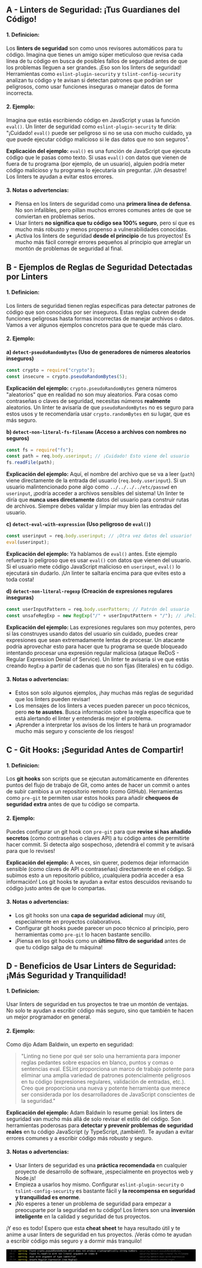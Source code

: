 ## A - Linters de Seguridad: ¡Tus Guardianes del Código!

#### 1. **Definicion:**

Los **linters de seguridad** son como unos revisores automáticos para tu código. Imagina que tienes un amigo súper meticuloso que revisa cada línea de tu código en busca de posibles fallos de seguridad antes de que los problemas lleguen a ser grandes. ¡Eso son los linters de seguridad! Herramientas como `eslint-plugin-security` y `tslint-config-security` analizan tu código y te avisan si detectan patrones que podrían ser peligrosos, como usar funciones inseguras o manejar datos de forma incorrecta.

#### 2. **Ejemplo:**

Imagina que estás escribiendo código en JavaScript y usas la función `eval()`. Un linter de seguridad como `eslint-plugin-security` te diría: "¡Cuidado! `eval()` puede ser peligroso si no se usa con mucho cuidado, ya que puede ejecutar código malicioso si le das datos que no son seguros".

**Explicación del ejemplo:**
`eval()` es una función de JavaScript que ejecuta código que le pasas como texto. Si usas `eval()` con datos que vienen de fuera de tu programa (por ejemplo, de un usuario), alguien podría meter código malicioso y tu programa lo ejecutaría sin preguntar. ¡Un desastre! Los linters te ayudan a evitar estos errores.

#### 3. **Notas o advertencias:**

- Piensa en los linters de seguridad como una **primera línea de defensa**. No son infalibles, pero pillan muchos errores comunes antes de que se conviertan en problemas serios.
- Usar linters **no significa que tu código sea 100% seguro**, pero sí que es mucho más robusto y menos propenso a vulnerabilidades conocidas.
- ¡Activa los linters de seguridad **desde el principio** de tus proyectos! Es mucho más fácil corregir errores pequeños al principio que arreglar un montón de problemas de seguridad al final.

## B - Ejemplos de Reglas de Seguridad Detectadas por Linters

#### 1. **Definicion:**

Los linters de seguridad tienen reglas específicas para detectar patrones de código que son conocidos por ser inseguros. Estas reglas cubren desde funciones peligrosas hasta formas incorrectas de manejar archivos o datos. Vamos a ver algunos ejemplos concretos para que te quede más claro.

#### 2. **Ejemplo:**

**a) `detect-pseudoRandomBytes` (Uso de generadores de números aleatorios inseguros)**

```javascript
const crypto = require("crypto");
const insecure = crypto.pseudoRandomBytes(5);
```

**Explicación del ejemplo:**
`crypto.pseudoRandomBytes` genera números "aleatorios" que en realidad no son muy aleatorios. Para cosas como contraseñas o claves de seguridad, necesitas números **realmente** aleatorios. Un linter te avisaría de que `pseudoRandomBytes` no es seguro para estos usos y te recomendaría usar `crypto.randomBytes` en su lugar, que es más seguro.

**b) `detect-non-literal-fs-filename` (Acceso a archivos con nombres no seguros)**

```javascript
const fs = require("fs");
const path = req.body.userinput; // ¡Cuidado! Esto viene del usuario
fs.readFile(path);
```

**Explicación del ejemplo:**
Aquí, el nombre del archivo que se va a leer (`path`) viene directamente de la entrada del usuario (`req.body.userinput`). Si un usuario malintencionado pone algo como `../../../../etc/passwd` en `userinput`, ¡podría acceder a archivos sensibles del sistema! Un linter te diría que **nunca uses directamente** datos del usuario para construir rutas de archivos. Siempre debes validar y limpiar muy bien las entradas del usuario.

**c) `detect-eval-with-expression` (Uso peligroso de `eval()`)**

```javascript
const userinput = req.body.userinput; // ¡Otra vez datos del usuario!
eval(userinput);
```

**Explicación del ejemplo:**
Ya hablamos de `eval()` antes. Este ejemplo refuerza lo peligroso que es usar `eval()` con datos que vienen del usuario. Si el usuario mete código JavaScript malicioso en `userinput`, `eval()` lo ejecutará sin dudarlo. ¡Un linter te saltaría encima para que evites esto a toda costa!

**d) `detect-non-literal-regexp` (Creación de expresiones regulares inseguras)**

```javascript
const userInputPattern = req.body.userPattern; // Patrón del usuario
const unsafeRegExp = new RegExp("/" + userInputPattern + "/"); // ¡Peligro!
```

**Explicación del ejemplo:**
Las expresiones regulares son muy potentes, pero si las construyes usando datos del usuario sin cuidado, puedes crear expresiones que sean extremadamente lentas de procesar. Un atacante podría aprovechar esto para hacer que tu programa se quede bloqueado intentando procesar una expresión regular maliciosa (ataque ReDoS - Regular Expression Denial of Service). Un linter te avisaría si ve que estás creando `RegExp` a partir de cadenas que no son fijas (literales) en tu código.

#### 3. **Notas o advertencias:**

- Estos son solo algunos ejemplos, ¡hay muchas más reglas de seguridad que los linters pueden revisar!
- Los mensajes de los linters a veces pueden parecer un poco técnicos, pero **no te asustes**. Busca información sobre la regla específica que te está alertando el linter y entenderás mejor el problema.
- ¡Aprender a interpretar los avisos de los linters te hará un programador mucho más seguro y consciente de los riesgos!

## C - Git Hooks: ¡Seguridad Antes de Compartir!

#### 1. **Definicion:**

Los **git hooks** son scripts que se ejecutan automáticamente en diferentes puntos del flujo de trabajo de Git, como antes de hacer un commit o antes de subir cambios a un repositorio remoto (como GitHub). Herramientas como `pre-git` te permiten usar estos hooks para añadir **chequeos de seguridad extra** antes de que tu código se comparta.

#### 2. **Ejemplo:**

Puedes configurar un git hook con `pre-git` para que **revise si has añadido secretos** (como contraseñas o claves API) a tu código antes de permitirte hacer commit. Si detecta algo sospechoso, ¡detendrá el commit y te avisará para que lo revises!

**Explicación del ejemplo:**
A veces, sin querer, podemos dejar información sensible (como claves de API o contraseñas) directamente en el código. Si subimos esto a un repositorio público, ¡cualquiera podría acceder a esa información! Los git hooks te ayudan a evitar estos descuidos revisando tu código justo antes de que lo compartas.

#### 3. **Notas o advertencias:**

- Los git hooks son una **capa de seguridad adicional** muy útil, especialmente en proyectos colaborativos.
- Configurar git hooks puede parecer un poco técnico al principio, pero herramientas como `pre-git` lo hacen bastante sencillo.
- ¡Piensa en los git hooks como un **último filtro de seguridad** antes de que tu código salga de tu máquina!

## D - Beneficios de Usar Linters de Seguridad: ¡Más Seguridad y Tranquilidad!

#### 1. **Definicion:**

Usar linters de seguridad en tus proyectos te trae un montón de ventajas. No solo te ayudan a escribir código más seguro, sino que también te hacen un mejor programador en general.

#### 2. **Ejemplo:**

Como dijo Adam Baldwin, un experto en seguridad:

> "Linting no tiene por qué ser solo una herramienta para imponer reglas pedantes sobre espacios en blanco, puntos y comas o sentencias eval. ESLint proporciona un marco de trabajo potente para eliminar una amplia variedad de patrones potencialmente peligrosos en tu código (expresiones regulares, validación de entradas, etc.). Creo que proporciona una nueva y potente herramienta que merece ser considerada por los desarrolladores de JavaScript conscientes de la seguridad."

**Explicación del ejemplo:**
Adam Baldwin lo resume genial: los linters de seguridad van mucho más allá de solo revisar el estilo del código. Son herramientas poderosas para **detectar y prevenir problemas de seguridad reales** en tu código JavaScript (y TypeScript, ¡también!). Te ayudan a evitar errores comunes y a escribir código más robusto y seguro.

#### 3. **Notas o advertencias:**

- Usar linters de seguridad es una **práctica recomendada** en cualquier proyecto de desarrollo de software, ¡especialmente en proyectos web y Node.js!
- Empieza a usarlos hoy mismo. Configurar `eslint-plugin-security` o `tslint-config-security` es bastante fácil y **la recompensa en seguridad y tranquilidad es enorme**.
- ¡No esperes a tener un problema de seguridad para empezar a preocuparte por la seguridad en tu código! Los linters son una **inversión inteligente** en la calidad y seguridad de tus proyectos.

¡Y eso es todo! Espero que esta **cheat sheet** te haya resultado útil y te anime a usar linters de seguridad en tus proyectos. ¡Verás cómo te ayudan a escribir código más seguro y a dormir más tranquilo!

[![nsp check example](https://github.com/goldbergyoni/nodebestpractices/raw/master/assets/images/eslint-plugin-security.png)](https://github.com/goldbergyoni/nodebestpractices/blob/master/assets/images/eslint-plugin-security.png)
